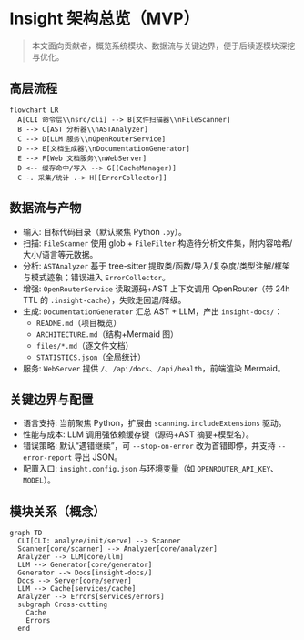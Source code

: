 # Insight 架构总览（MVP）

> 本文面向贡献者，概览系统模块、数据流与关键边界，便于后续逐模块深挖与优化。

## 高层流程
```mermaid
flowchart LR
  A[CLI 命令层\\nsrc/cli] --> B[文件扫描器\\nFileScanner]
  B --> C[AST 分析器\\nASTAnalyzer]
  C --> D[LLM 服务\\nOpenRouterService]
  D --> E[文档生成器\\nDocumentationGenerator]
  E --> F[Web 文档服务\\nWebServer]
  D <-- 缓存命中/写入 --> G[(CacheManager)]
  C -. 采集/统计 .-> H[[ErrorCollector]]
```

## 数据流与产物
- 输入: 目标代码目录（默认聚焦 Python `.py`）。
- 扫描: `FileScanner` 使用 glob + `FileFilter` 构造待分析文件集，附内容哈希/大小/语言等元数据。
- 分析: `ASTAnalyzer` 基于 tree-sitter 提取类/函数/导入/复杂度/类型注解/框架与模式迹象；错误进入 `ErrorCollector`。
- 增强: `OpenRouterService` 读取源码+AST 上下文调用 OpenRouter（带 24h TTL 的 `.insight-cache`），失败走回退/降级。
- 生成: `DocumentationGenerator` 汇总 AST + LLM，产出 `insight-docs/`：
  - `README.md`（项目概览）
  - `ARCHITECTURE.md`（结构+Mermaid 图）
  - `files/*.md`（逐文件文档）
  - `STATISTICS.json`（全局统计）
- 服务: `WebServer` 提供 `/`、`/api/docs`、`/api/health`，前端渲染 Mermaid。

## 关键边界与配置
- 语言支持: 当前聚焦 Python，扩展由 `scanning.includeExtensions` 驱动。
- 性能与成本: LLM 调用强依赖缓存键（源码+AST 摘要+模型名）。
- 错误策略: 默认“遇错继续”，可 `--stop-on-error` 改为首错即停，并支持 `--error-report` 导出 JSON。
- 配置入口: `insight.config.json` 与环境变量（如 `OPENROUTER_API_KEY`、`MODEL`）。

## 模块关系（概念）
```mermaid
graph TD
  CLI[CLI: analyze/init/serve] --> Scanner
  Scanner[core/scanner] --> Analyzer[core/analyzer]
  Analyzer --> LLM[core/llm]
  LLM --> Generator[core/generator]
  Generator --> Docs[insight-docs/]
  Docs --> Server[core/server]
  LLM --> Cache[services/cache]
  Analyzer --> Errors[services/errors]
  subgraph Cross-cutting
    Cache
    Errors
  end
```
